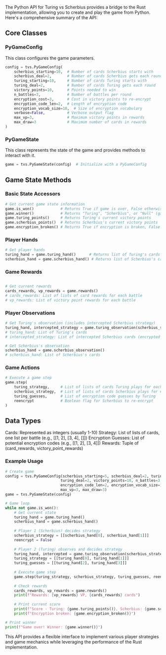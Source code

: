 The Python API for Turing vs Scherbius provides a bridge to the Rust implementation, allowing you to create and play the game from Python. Here's a comprehensive summary of the API:

## Core Classes

### PyGameConfig

This class configures the game parameters.

```Python
config = tvs.PyGameConfig(
    scherbius_starting=10,  # Number of cards Scherbius starts with
    scherbius_deal=2,       # Number of cards Scherbius gets each round
    turing_starting=10,     # Number of cards Turing starts with
    turing_deal=2,          # Number of cards Turing gets each round
    victory_points=10,      # Points needed to win
    n_battles=3,            # Number of battles per round
    encryption_cost=3,      # Cost in victory points to re-encrypt
    encryption_code_len=2,  # Length of encryption code
    encryption_vocab_size=10,  # Size of encryption vocabulary
    verbose=False,          # Verbose output flag
    max_vp=3,               # Maximum victory points in rewards
    max_draw=3              # Maximum number of cards in rewards
)
```

### PyGameState

This class represents the state of the game and provides methods to interact with it.

```python
game = tvs.PyGameState(config)  # Initialize with a PyGameConfig
```

## Game State Methods

### Basic State Accessors

```python
# Get current game state information
game.is_won()            # Returns True if game is over, False otherwise
game.winner()            # Returns "Turing", "Scherbius", or "Null" (game in progress)
game.turing_points()     # Returns Turing's current victory points
game.scherbius_points()  # Returns Scherbius's current victory points
game.encryption_broken() # Returns True if encryption is broken, False otherwise
```

### Player Hands
```python
# Get player hands
turing_hand = game.turing_hand()      # Returns list of Turing's cards
scherbius_hand = game.scherbius_hand() # Returns list of Scherbius's cards
```

### Game Rewards
```python

# Get current rewards
cards_rewards, vp_rewards = game.rewards()
# cards_rewards: List of lists of card rewards for each battle
# vp_rewards: List of victory point rewards for each battle
```

### Player Observations
```python
# Get Turing's observation (includes intercepted Scherbius strategy)
turing_hand, intercepted_strategy = game.turing_observation(scherbius_strategy)
# turing_hand: List of Turing's cards
# intercepted_strategy: List of intercepted Scherbius cards (encrypted if encryption not broken)

# Get Scherbius's observation
scherbius_hand = game.scherbius_observation()
# scherbius_hand: List of Scherbius's cards
```

### Game Actions


```python
# Execute a game step
game.step(
    turing_strategy,     # List of lists of cards Turing plays for each battle
    scherbius_strategy,  # List of lists of cards Scherbius plays for each battle
    turing_guesses,      # List of encryption code guesses by Turing
    reencrypt            # Boolean flag for Scherbius to re-encrypt
)
```

## Data Types

Cards: Represented as integers (usually 1-10)
Strategy: List of lists of cards, one list per battle (e.g., [[1, 2], [3, 4], []])
Encryption Guesses: List of potential encryption codes (e.g., [[1, 2], [3, 4]])
Rewards: Tuple of (card_rewards, victory_point_rewards)

### Example Usage

```python
# Create game
config = tvs.PyGameConfig(scherbius_starting=5, scherbius_deal=2, turing_starting=5,
                         turing_deal=2, victory_points=10, n_battles=3, encryption_cost=3,
                         encryption_code_len=2, encryption_vocab_size=10, verbose=False,
                         max_vp=3, max_draw=3)
game = tvs.PyGameState(config)

# Game loop
while not game.is_won():
    # Get current state
    turing_hand = game.turing_hand()
    scherbius_hand = game.scherbius_hand()
    
    # Player 1 (Scherbius) decides strategy
    scherbius_strategy = [[scherbius_hand[0], scherbius_hand[1]]]
    reencrypt = False
    
    # Player 2 (Turing) observes and decides strategy
    turing_hand, intercepted = game.turing_observation(scherbius_strategy)
    turing_strategy = [[turing_hand[0], turing_hand[1]]]
    turing_guesses = [[turing_hand[2], turing_hand[3]]]
    
    # Execute game step
    game.step(turing_strategy, scherbius_strategy, turing_guesses, reencrypt)
    
    # Check rewards
    cards_rewards, vp_rewards = game.rewards()
    print(f"Rewards: {vp_rewards} VP, {cards_rewards} cards")
    
    # Print current score
    print(f"Score - Turing: {game.turing_points()}, Scherbius: {game.scherbius_points()}")
    print(f"Encryption broken: {game.encryption_broken()}")

# Print winner
print(f"Game over! Winner: {game.winner()}")
```

This API provides a flexible interface to implement various player strategies and game mechanics while leveraging the performance of the Rust implementation.